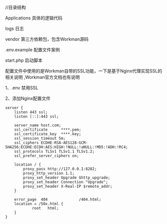 //目录结构

Applications 具体的逻辑代码

logs 日志

vendor 第三方依赖包，包含Workman源码

.env.example 配置文件案例

start.php 启动脚本

配置文件中使用的是Workman自带的SSL功能，一下是基于Nginx代理实现SSL的相关说明
,Workman官方文档也有说明

1、.env 禁用SSL

2、添加Nginx配置文件
````
server {
    listen 443 ssl;
    listen [::]:443 ssl;
    
    server_name host.com;
    ssl_certificate      ****.pem;
    ssl_certificate_key  ****.key;
    ssl_session_timeout 5m;
    ssl_ciphers ECDHE-RSA-AES128-GCM-SHA256:ECDHE:ECDH:AES:HIGH:!NULL:!aNULL:!MD5:!ADH:!RC4;
    ssl_protocols TLSv1 TLSv1.1 TLSv1.2;
    ssl_prefer_server_ciphers on;
    
    location / {
        proxy_pass http://127.0.0.1:8282;
        proxy_http_version 1.1;
        proxy_set_header Upgrade $http_upgrade;
        proxy_set_header Connection "Upgrade";
        proxy_set_header X-Real-IP $remote_addr;
    }
    
    error_page  404              /404.html;
    location = /50x.html {
            root   html;
    }
}
````